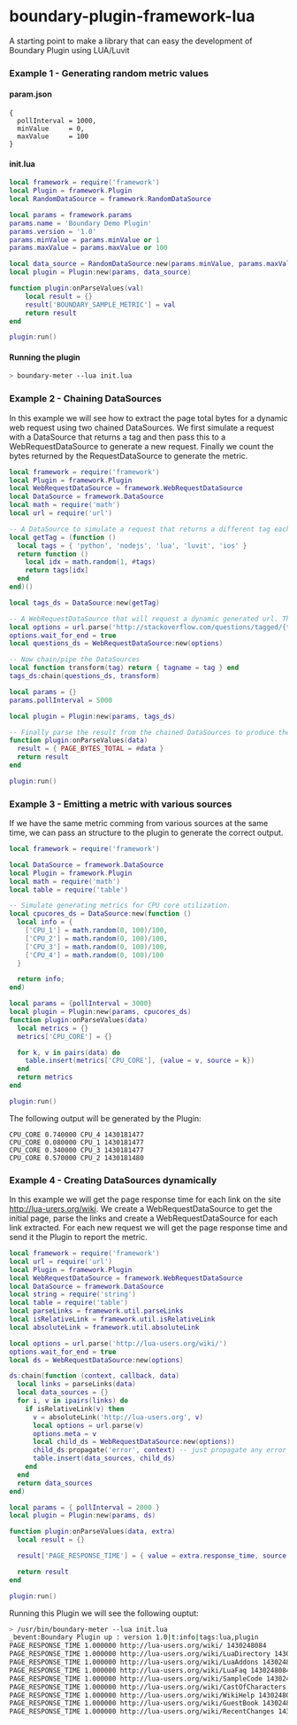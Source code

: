 # boundary-plugin-framework-lua
A starting point to make a library that can easy the development of Boundary Plugin using LUA/Luvit

### Example 1 - Generating random metric values

#### param.json
```
{
  pollInterval = 1000,
  minValue     = 0,
  maxValue     = 100
}
```

#### init.lua

```lua
local framework = require('framework')
local Plugin = framework.Plugin
local RandomDataSource = framework.RandomDataSource

local params = framework.params
params.name = 'Boundary Demo Plugin'
params.version = '1.0'
params.minValue = params.minValue or 1
params.maxValue = params.maxValue or 100

local data_source = RandomDataSource:new(params.minValue, params.maxValue)
local plugin = Plugin:new(params, data_source)

function plugin:onParseValues(val)
	local result = {}
	result['BOUNDARY_SAMPLE_METRIC'] = val
	return result 
end

plugin:run()
```

#### Running the plugin

```sh
> boundary-meter --lua init.lua
```

### Example 2 - Chaining DataSources

In this example we will see how to extract the page total bytes for a dynamic web request using two chained DataSources. We first simulate a request with a DataSource that returns a tag and then pass this to a WebRequestDataSource to generate a new request. Finally we count the bytes returned by the RequestDataSource to generate the metric.

```lua
local framework = require('framework')
local Plugin = framework.Plugin
local WebRequestDataSource = framework.WebRequestDataSource
local DataSource = framework.DataSource
local math = require('math')
local url = require('url')

-- A DataSource to simulate a request that returns a different tag each time its called.
local getTag = (function () 
  local tags = { 'python', 'nodejs', 'lua', 'luvit', 'ios' } 
  return function () 
    local idx = math.random(1, #tags)
    return tags[idx]
  end
end)()

local tags_ds = DataSource:new(getTag)

-- A WebRequestDataSource that will request a dynamic generated url. The {tagname} will be replaced by the value returned from the first DataSource.
local options = url.parse('http://stackoverflow.com/questions/tagged/{tagname}')
options.wait_for_end = true
local questions_ds = WebRequestDataSource:new(options)

-- Now chain/pipe the DataSources
local function transform(tag) return { tagname = tag } end
tags_ds:chain(questions_ds, transform) 

local params = {}
params.pollInterval = 5000

local plugin = Plugin:new(params, tags_ds)

-- Finally parse the result from the chained DataSources to produce the metric that Plugin will process.
function plugin:onParseValues(data)
  result = { PAGE_BYTES_TOTAL = #data }
  return result
end

plugin:run()
```

### Example 3 - Emitting a metric with various sources

If we have the same metric comming from various sources at the same time, we can pass an structure to the plugin to generate the correct output.

```lua
local framework = require('framework')

local DataSource = framework.DataSource
local Plugin = framework.Plugin
local math = require('math')
local table = require('table')

-- Simulate generating metrics for CPU core utilization.
local cpucores_ds = DataSource:new(function () 
  local info = {
    ['CPU_1'] = math.random(0, 100)/100,
    ['CPU_2'] = math.random(0, 100)/100,
    ['CPU_3'] = math.random(0, 100)/100,
    ['CPU_4'] = math.random(0, 100)/100
  }

  return info;
end)

local params = {pollInterval = 3000}
local plugin = Plugin:new(params, cpucores_ds)
function plugin:onParseValues(data)
  local metrics = {}
  metrics['CPU_CORE'] = {}

  for k, v in pairs(data) do
    table.insert(metrics['CPU_CORE'], {value = v, source = k})
  end
  return metrics
end

plugin:run()
```
The following output will be generated by the Plugin:

```
CPU_CORE 0.740000 CPU_4 1430181477
CPU_CORE 0.080000 CPU_1 1430181477
CPU_CORE 0.340000 CPU_3 1430181477
CPU_CORE 0.570000 CPU_2 1430181480
```

### Example 4 - Creating DataSources dynamically

In this example we will get the page response time for each link on the site http://lua-urers.org/wiki. We create a WebRequestDataSource to get the initial page, parse the links and create a WebRequestDataSource for each link extracted. For each new request we will get the page response time and send it the Plugin to report the metric.


```lua
local framework = require('framework')
local url = require('url')
local Plugin = framework.Plugin
local WebRequestDataSource = framework.WebRequestDataSource
local DataSource = framework.DataSource
local string = require('string')
local table = require('table')
local parseLinks = framework.util.parseLinks
local isRelativeLink = framework.util.isRelativeLink
local absoluteLink = framework.util.absoluteLink

local options = url.parse('http://lua-users.org/wiki/')
options.wait_for_end = true
local ds = WebRequestDataSource:new(options)

ds:chain(function (context, callback, data) 
  local links = parseLinks(data)
  local data_sources = {}
  for i, v in ipairs(links) do
    if isRelativeLink(v) then
      v = absoluteLink('http://lua-users.org', v)
      local options = url.parse(v)
      options.meta = v
      local child_ds = WebRequestDataSource:new(options))
      child_ds:propagate('error', context) -- just propagate any error up-to the chain
      table.insert(data_sources, child_ds) 
    end
  end
  return data_sources
end)

local params = { pollInterval = 2000 }
local plugin = Plugin:new(params, ds)

function plugin:onParseValues(data, extra)
  local result = {}

  result['PAGE_RESPONSE_TIME'] = { value = extra.response_time, source = extra.info }

  return result
end

plugin:run()
```
Running this Plugin we will see the following ouptut:

```sh
> /usr/bin/boundary-meter --lua init.lua
_bevent:Boundary Plugin up : version 1.0|t:info|tags:lua,plugin
PAGE_RESPONSE_TIME 1.000000 http://lua-users.org/wiki/ 1430248084
PAGE_RESPONSE_TIME 1.000000 http://lua-users.org/wiki/LuaDirectory 1430248084
PAGE_RESPONSE_TIME 1.000000 http://lua-users.org/wiki/LuaAddons 1430248084
PAGE_RESPONSE_TIME 1.000000 http://lua-users.org/wiki/LuaFaq 1430248084
PAGE_RESPONSE_TIME 1.000000 http://lua-users.org/wiki/SampleCode 1430248084
PAGE_RESPONSE_TIME 1.000000 http://lua-users.org/wiki/CastOfCharacters 1430248084
PAGE_RESPONSE_TIME 1.000000 http://lua-users.org/wiki/WikiHelp 1430248084
PAGE_RESPONSE_TIME 1.000000 http://lua-users.org/wiki/GuestBook 1430248084
PAGE_RESPONSE_TIME 1.000000 http://lua-users.org/wiki/RecentChanges 1430248084
```
